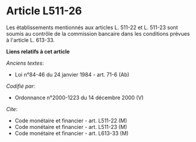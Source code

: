 # Article L511-26

Les établissements mentionnés aux articles L. 511-22 et L. 511-23 sont soumis au contrôle de la commission bancaire dans les
conditions prévues à l'article L. 613-33.

**Liens relatifs à cet article**

_Anciens textes_:

  - Loi n°84-46 du 24 janvier 1984 - art. 71-6 (Ab)

_Codifié par_:

  - Ordonnance n°2000-1223 du 14 décembre 2000 (V)

_Cite_:

  - Code monétaire et financier - art. L511-22 (M)
  - Code monétaire et financier - art. L511-23 (M)
  - Code monétaire et financier - art. L613-33 (M)
